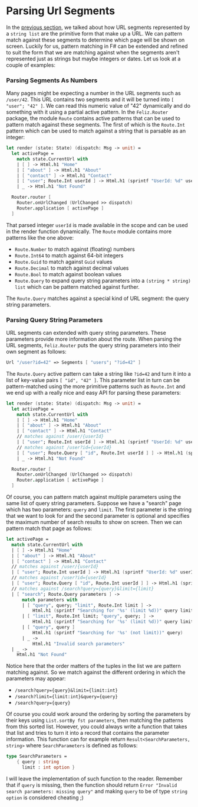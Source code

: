 # Parsing Url Segments

In the [previous section](routing), we talked about how URL segments represented by a `string list` are the primitive form that make up a URL. We can pattern match against these segments to determine which page will be shown on screen. Luckily for us, pattern matching in F# can be extended and refined to suit the form that we are matching against when the segments aren't represented just as strings but maybe integers or dates. Let us look at a couple of examples:

### Parsing Segments As Numbers

Many pages might be expecting a number in the URL segments such as `/user/42`. This URL contains two segments and it will be turned into `[ "user"; "42" ]`. We can read this numeric value of "42" dynamically and do something with it using a partial active pattern. In the `Feliz.Router` package, the module `Route` contains active patterns that can be used to pattern match against these segments. The first of which is the `Route.Int` pattern which can be used to match against a string that is parsable as an integer:
```fsharp {highlight: [7]}
let render (state: State) (dispatch: Msg -> unit) =
  let activePage =
    match state.CurrentUrl with
    | [ ] -> Html.h1 "Home"
    | [ "about" ] -> Html.h1 "About"
    | [ "contact" ] -> Html.h1 "Contact"
    | [ "user"; Route.Int userId ] -> Html.h1 (sprintf "UserId: %d" userId)
    | _ -> Html.h1 "Not Found"

  Router.router [
    Router.onUrlChanged (UrlChanged >> dispatch)
    Router.application [ activePage ]
  ]
```
That parsed integer `userId` is made available in the scope and can be used in the render function dynamically. The `Route` module contains more patterns like the one above:
 - `Route.Number` to match against (floating) numbers
 - `Route.Int64` to match against 64-bit integers
 - `Route.Guid` to match against `Guid` values
 - `Route.Decimal` to match against decimal values
 - `Route.Bool` to match against boolean values
 - `Route.Query` to expand query string parameters into a `(string * string) list` which can be pattern matched against further.

The `Route.Query` matches against a special kind of URL segment: the query string parameters.

### Parsing Query String Parameters

URL segments can extended with query string parameters. These parameters provide more information about the route. When parsing the URL segments, `Feliz.Router` puts the query string parameters into their own segment as follows:
```fsharp
Url "/user?id=42" => Segments [ "users"; "?id=42" ]
```
The `Route.Query` active pattern can take a string like `?id=42` and turn it into a list of key-value pairs `[ "id", "42" ]`. This parameter list in turn can be pattern-matched using the more primitive patterns such as `Route.Int` and we end up with a really nice and easy API for parsing these parameters:
```fsharp {highlight: [10]}
let render (state: State) (dispatch: Msg -> unit) =
  let activePage =
    match state.CurrentUrl with
    | [ ] -> Html.h1 "Home"
    | [ "about" ] -> Html.h1 "About"
    | [ "contact" ] -> Html.h1 "Contact"
    // matches against /user/{userId}
    | [ "user"; Route.Int userId ] -> Html.h1 (sprintf "UserId: %d" userId)
    // matches against /user?id={userId}
    | [ "user"; Route.Query [ "id", Route.Int userId ] ] -> Html.h1 (sprintf "UserId: %d" userId)
    | _ -> Html.h1 "Not Found"

  Router.router [
    Router.onUrlChanged (UrlChanged >> dispatch)
    Router.application [ activePage ]
  ]
```
Of course, you can pattern match against multiple parameters using the same list of query string parameters. Suppose we have a "search" page which has two parameters: `query` and `limit`. The first parameter is the string that we want to look for and the second parameter is optional and specifies the maximum number of search results to show on screen. Then we can pattern match that page as follows:
```fsharp {highlight: ['11-20']}
let activePage =
  match state.CurrentUrl with
  | [ ] -> Html.h1 "Home"
  | [ "about" ] -> Html.h1 "About"
  | [ "contact" ] -> Html.h1 "Contact"
  // matches against /user/{userId}
  | [ "user"; Route.Int userId ] -> Html.h1 (sprintf "UserId: %d" userId)
  // matches against /user?id={userId}
  | [ "user"; Route.Query [ "id", Route.Int userId ] ] -> Html.h1 (sprintf "UserId: %d" userId)
  // matches against /search?query={query}&limit={limit}
  | [ "search"; Route.Query parameters ] ->
      match parameters with
      | [ "query", query; "limit", Route.Int limit ] ->
          Html.h1 (sprintf "Searching for '%s' (limit %d))" query limit)
      | [ "limit", Route.Int limit; "query", query; ] ->
          Html.h1 (sprintf "Searching for '%s' (limit %d))" query limit)
      | [ "query", query ]
          Html.h1 (sprintf "Searching for '%s' (not limit))" query)
      | _ ->
          Html.h1 "Invalid search parameters"
  | _ ->
    Html.h1 "Not Found"
```
Notice here that the order matters of the tuples in the list we are pattern matching against. So we match against the different ordering in which the parameters may appear:
 - `/search?query={query}&limit={limit:int}`
 - `/search?limit={limit:int}&query={query}`
 - `/search?query={query}`

Of course you could work around the ordering by sorting the parameters by their keys using `List.sortBy fst parameters`, then matching the patterns from this sorted list. However, you could always write a function that takes that list and tries to turn it into a record that contains the parameter information. This function can for example return `Result<SearchParameters, string>` where `SearchParameters` is defined as follows:
```fsharp
type SearchParameters =
    { query : string
      limit : int option }
```
I will leave the implementation of such function to the reader. Remember that if `query` is missing, then the function should return `Error "Invalid search parameters: missing query"` and making `query` to be of type `string option` is considered cheating ;)